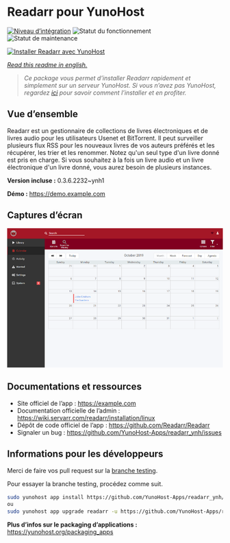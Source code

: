 <!--
N.B.: This README was automatically generated by https://github.com/YunoHost/apps/tree/master/tools/README-generator
It shall NOT be edited by hand.
-->

# Readarr pour YunoHost

[![Niveau d’intégration](https://dash.yunohost.org/integration/readarr.svg)](https://dash.yunohost.org/appci/app/readarr) ![Statut du fonctionnement](https://ci-apps.yunohost.org/ci/badges/readarr.status.svg) ![Statut de maintenance](https://ci-apps.yunohost.org/ci/badges/readarr.maintain.svg)

[![Installer Readarr avec YunoHost](https://install-app.yunohost.org/install-with-yunohost.svg)](https://install-app.yunohost.org/?app=readarr)

*[Read this readme in english.](./README.md)*

> *Ce package vous permet d’installer Readarr rapidement et simplement sur un serveur YunoHost.
Si vous n’avez pas YunoHost, regardez [ici](https://yunohost.org/#/install) pour savoir comment l’installer et en profiter.*

## Vue d’ensemble

Readarr est un gestionnaire de collections de livres électroniques et de livres audio pour les utilisateurs Usenet et BitTorrent. Il peut surveiller plusieurs flux RSS pour les nouveaux livres de vos auteurs préférés et les récupérer, les trier et les renommer. Notez qu'un seul type d'un livre donné est pris en charge. Si vous souhaitez à la fois un livre audio et un livre électronique d'un livre donné, vous aurez besoin de plusieurs instances.


**Version incluse :** 0.3.6.2232~ynh1

**Démo :** https://demo.example.com

## Captures d’écran

![Capture d’écran de Readarr](./doc/screenshots/calendar.png)

## Documentations et ressources

* Site officiel de l’app : <https://example.com>
* Documentation officielle de l’admin : <https://wiki.servarr.com/readarr/installation/linux>
* Dépôt de code officiel de l’app : <https://github.com/Readarr/Readarr>
* Signaler un bug : <https://github.com/YunoHost-Apps/readarr_ynh/issues>

## Informations pour les développeurs

Merci de faire vos pull request sur la [branche testing](https://github.com/YunoHost-Apps/readarr_ynh/tree/testing).

Pour essayer la branche testing, procédez comme suit.

``` bash
sudo yunohost app install https://github.com/YunoHost-Apps/readarr_ynh/tree/testing --debug
ou
sudo yunohost app upgrade readarr -u https://github.com/YunoHost-Apps/readarr_ynh/tree/testing --debug
```

**Plus d’infos sur le packaging d’applications :** <https://yunohost.org/packaging_apps>